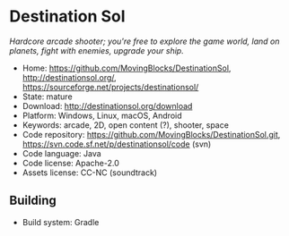 # Destination Sol

_Hardcore arcade shooter; you're free to explore the game world, land on planets, fight with enemies, upgrade your ship._

- Home: https://github.com/MovingBlocks/DestinationSol, http://destinationsol.org/, https://sourceforge.net/projects/destinationsol/
- State: mature
- Download: http://destinationsol.org/download
- Platform: Windows, Linux, macOS, Android
- Keywords: arcade, 2D, open content (?), shooter, space
- Code repository: https://github.com/MovingBlocks/DestinationSol.git, https://svn.code.sf.net/p/destinationsol/code (svn)
- Code language: Java
- Code license: Apache-2.0
- Assets license: CC-NC (soundtrack)

## Building

- Build system: Gradle

